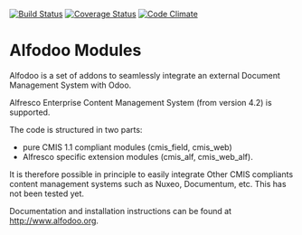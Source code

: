 [![Build Status](https://travis-ci.org/acsone/alfodoo.svg?branch=10.0)](https://travis-ci.org/acsone/alfodoo)
[![Coverage Status](https://coveralls.io/repos/acsone/alfodoo/badge.png?branch=10.0)](https://coveralls.io/r/acsone/alfodoo?branch=10.0)
[![Code Climate](https://codeclimate.com/github/acsone/alfodoo/badges/gpa.svg)](https://codeclimate.com/github/acsone/alfodoo)
# Alfodoo Modules

Alfodoo is a set of addons to seamlessly integrate an external Document
Management System with Odoo.

Alfresco Enterprise Content Management System (from version 4.2) is supported.

The code is structured in two parts:
- pure CMIS 1.1 compliant modules (cmis_field, cmis_web)
- Alfresco specific extension modules (cmis_alf, cmis_web_alf). 

It is therefore possible in principle to easily integrate Other CMIS compliants
content management systems such as Nuxeo, Documentum, etc. This has not been tested yet.

Documentation and installation instructions can be found at http://www.alfodoo.org.
